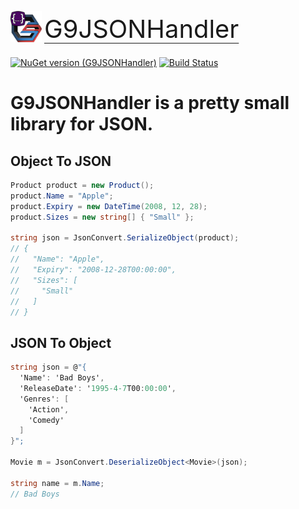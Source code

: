 <a href="https://www.nuget.org/profiles/ImanKari"><img src="https://github.com/ImanKari/G9JSONHandler/blob/main/G9JSONHandler/G9JSONHandler/G9-Icon.png?raw=true" width="50"/></a> <a href="https://www.nuget.org/profiles/ImanKari"><label style="position: relative; top: -6.9px;font-size: 39.9px">G9JSONHandler</a>

[![NuGet version (G9JSONHandler)](https://img.shields.io/nuget/v/G9JSONHandler.svg?style=flat-square)](https://www.nuget.org/packages/G9JSONHandler/)
[![Build Status](https://g9tm.visualstudio.com/G9JSONHandler/_apis/build/status/G9JSONHandler?branchName=main)](https://g9tm.visualstudio.com/G9JSONHandler/_build/latest?definitionId=14&branchName=main)

# G9JSONHandler is a pretty small library for JSON.

## Object To JSON

```csharp
Product product = new Product();
product.Name = "Apple";
product.Expiry = new DateTime(2008, 12, 28);
product.Sizes = new string[] { "Small" };

string json = JsonConvert.SerializeObject(product);
// {
//   "Name": "Apple",
//   "Expiry": "2008-12-28T00:00:00",
//   "Sizes": [
//     "Small"
//   ]
// }
```

## JSON To Object

```csharp
string json = @"{
  'Name': 'Bad Boys',
  'ReleaseDate': '1995-4-7T00:00:00',
  'Genres': [
    'Action',
    'Comedy'
  ]
}";

Movie m = JsonConvert.DeserializeObject<Movie>(json);

string name = m.Name;
// Bad Boys
```
